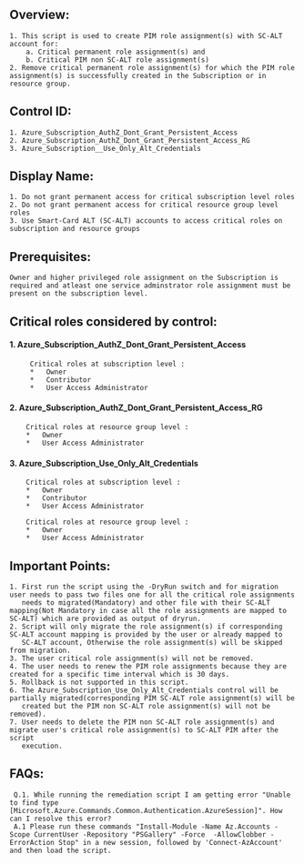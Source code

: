 
## Overview:
    1. This script is used to create PIM role assignment(s) with SC-ALT account for:
        a. Critical permanent role assignment(s) and 
        b. Critical PIM non SC-ALT role assignment(s) 
    2. Remove critical permanent role assignment(s) for which the PIM role assignment(s) is successfully created in the Subscription or in resource group.

## Control ID:
    1. Azure_Subscription_AuthZ_Dont_Grant_Persistent_Access 
    2. Azure_Subscription_AuthZ_Dont_Grant_Persistent_Access_RG 
    3. Azure_Subscription__Use_Only_Alt_Credentials

## Display Name:
    1. Do not grant permanent access for critical subscription level roles 
    2. Do not grant permanent access for critical resource group level roles 
    3. Use Smart-Card ALT (SC-ALT) accounts to access critical roles on subscription and resource groups

## Prerequisites: 
    Owner and higher privileged role assignment on the Subscription is required and atleast one service adminstrator role assignment must be present on the subscription level.

## Critical roles considered by control:
#### 1. Azure_Subscription_AuthZ_Dont_Grant_Persistent_Access
	     Critical roles at subscription level :
	     *   Owner
	     *   Contributor
	     *   User Access Administrator
#### 2. Azure_Subscription_AuthZ_Dont_Grant_Persistent_Access_RG
        Critical roles at resource group level :
        *   Owner
        *   User Access Administrator
#### 3. Azure_Subscription_Use_Only_Alt_Credentials
        Critical roles at subscription level :
        *   Owner
        *   Contributor
        *   User Access Administrator

        Critical roles at resource group level :
        *   Owner
        *   User Access Administrator

## Important Points:
    1. First run the script using the -DryRun switch and for migration user needs to pass two files one for all the critical role assignments
       needs to migrated(Mandatory) and other file with their SC-ALT mapping(Not Mandatory in case all the role assignments are mapped to SC-ALT) which are provided as output of dryrun.
    2. Script will only migrate the role assignment(s) if corresponding SC-ALT account mapping is provided by the user or already mapped to 
       SC-ALT account, Otherwise the role assignment(s) will be skipped from migration.
    3. The user critical role assignment(s) will not be removed.
    4. The user needs to renew the PIM role assignments because they are created for a specific time interval which is 30 days.
    5. Rollback is not supported in this script.
    6. The Azure_Subscription_Use_Only_Alt_Credentials control will be partially migrated(corresponding PIM SC-ALT role assignment(s) will be
       created but the PIM non SC-ALT role assignment(s) will not be removed).
    7. User needs to delete the PIM non SC-ALT role assignment(s) and migrate user's critical role assignment(s) to SC-ALT PIM after the script 
       execution.

## FAQs:
     Q.1. While running the remediation script I am getting error "Unable to find type [Microsoft.Azure.Commands.Common.Authentication.AzureSession]". How can I resolve this error?
     A.1 Please run these commands "Install-Module -Name Az.Accounts -Scope CurrentUser -Repository "PSGallery" -Force  -AllowClobber -ErrorAction Stop" in a new session, followed by 'Connect-AzAccount' and then load the script.



